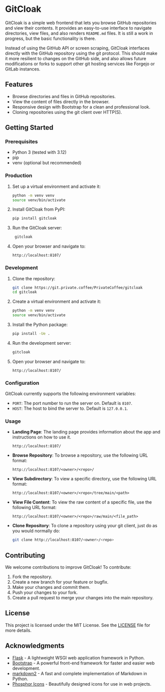 # GitCloak

GitCloak is a simple web frontend that lets you browse GitHub repositories and view their contents. It provides an easy-to-use interface to navigate directories, view files, and also renders `README.md` files. It is still a work in progress, but the basic functionality is there.

Instead of using the GitHub API or screen scraping, GitCloak interfaces directly with the GitHub repository using the git protocol. This should make it more resilient to changes on the GitHub side, and also allows future modifications or forks to support other git hosting services like Forgejo or GitLab instances.

## Features

- Browse directories and files in GitHub repositories.
- View the content of files directly in the browser.
- Responsive design with Bootstrap for a clean and professional look.
- Cloning repositories using the git client over HTTP(S).

## Getting Started

### Prerequisites

- Python 3 (tested with 3.12)
- pip
- venv (optional but recommended)

### Production

1. Set up a virtual environment and activate it:

   ```sh
   python -m venv venv
   source venv/bin/activate
   ```

2. Install GitCloak from PyPI:

   ```sh
   pip install gitcloak
   ```

3. Run the GitCloak server:

   ```sh
    gitcloak
   ```

4. Open your browser and navigate to:
   ```
   http://localhost:8107/
   ```

### Development

1. Clone the repository:

   ```sh
   git clone https://git.private.coffee/PrivateCoffee/gitcloak
   cd gitcloak
   ```

2. Create a virtual environment and activate it:

   ```sh
   python -m venv venv
   source venv/bin/activate
   ```

3. Install the Python package:

   ```sh
   pip install -Ue .

   ```

4. Run the development server:

   ```sh
   gitcloak
   ```

5. Open your browser and navigate to:
   ```
   http://localhost:8107/
   ```

### Configuration

GitCloak currently supports the following environment variables:

- `PORT`: The port number to run the server on. Default is `8107`.
- `HOST`: The host to bind the server to. Default is `127.0.0.1`.

### Usage

- **Landing Page**: The landing page provides information about the app and instructions on how to use it.

  ```
  http://localhost:8107/
  ```

- **Browse Repository**: To browse a repository, use the following URL format:

  ```
  http://localhost:8107/<owner>/<repo>/
  ```

- **View Subdirectory**: To view a specific directory, use the following URL format:

  ```
  http://localhost:8107/<owner>/<repo>/tree/main/<path>
  ```

- **View File Content**: To view the raw content of a specific file, use the following URL format:
  ```
  http://localhost:8107/<owner>/<repo>/raw/main/<file_path>
  ```

- **Clone Repository**: To clone a repository using your git client, just do as you would normally do:

  ```sh
  git clone http://localhost:8107/<owner>/<repo>
  ```

## Contributing

We welcome contributions to improve GitCloak! To contribute:

1. Fork the repository.
2. Create a new branch for your feature or bugfix.
3. Make your changes and commit them.
4. Push your changes to your fork.
5. Create a pull request to merge your changes into the main repository.

## License

This project is licensed under the MIT License. See the [LICENSE](LICENSE) file for more details.

## Acknowledgments

- [Flask](https://flask.palletsprojects.com/) - A lightweight WSGI web application framework in Python.
- [Bootstrap](https://getbootstrap.com/) - A powerful front-end framework for faster and easier web development.
- [markdown2](https://github.com/trentm/python-markdown2) - A fast and complete implementation of Markdown in Python.
- [Phosphor Icons](https://phosphoricons.com/) - Beautifully designed icons for use in web projects.
